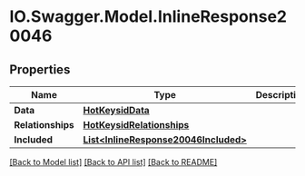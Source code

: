 # IO.Swagger.Model.InlineResponse20046
## Properties

Name | Type | Description | Notes
------------ | ------------- | ------------- | -------------
**Data** | [**HotKeysidData**](HotKeysidData.md) |  | [optional] 
**Relationships** | [**HotKeysidRelationships**](HotKeysidRelationships.md) |  | [optional] 
**Included** | [**List&lt;InlineResponse20046Included&gt;**](InlineResponse20046Included.md) |  | [optional] 

[[Back to Model list]](../README.md#documentation-for-models) [[Back to API list]](../README.md#documentation-for-api-endpoints) [[Back to README]](../README.md)

